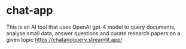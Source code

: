 # chat-app
This is an AI tool that uses OpenAI gpt-4 model to query documents, analyse small data, answer questions and curate research papers on a given topic 
https://chatandquery.streamlit.app/
